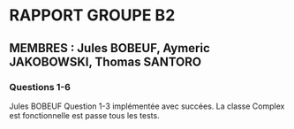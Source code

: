 # RAPPORT GROUPE B2

## MEMBRES : Jules BOBEUF, Aymeric JAKOBOWSKI, Thomas SANTORO

### Questions 1-6
Jules BOBEUF
Question 1-3 implémentée avec succées. La classe Complex est fonctionnelle est passe tous les tests.